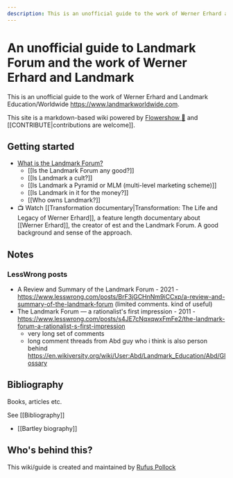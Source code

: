```yaml
---
description: This is an unofficial guide to the work of Werner Erhard and Landmark Education/Worldwide https://www.landmarkworldwide.com.
---
```


# An unofficial guide to Landmark Forum and the work of Werner Erhard and Landmark

This is an unofficial guide to the work of Werner Erhard and Landmark Education/Worldwide https://www.landmarkworldwide.com.

This site is a markdown-based wiki powered by [Flowershow 💐](https://flowershow.app/) and [[CONTRIBUTE|contributions are welcome]].

## Getting started

- [What is the Landmark Forum?](/Landmark%20Forum)
    - [[Is the Landmark Forum any good?]]
    - [[Is Landmark a cult?]]
    - [[Is Landmark a Pyramid or MLM (multi-level marketing scheme)]]
    - [[Is Landmark in it for the money?]]
    - [[Who owns Landmark?]]
- 📺 Watch [[Transformation documentary|Transformation: The Life and Legacy of Werner Erhard]], a feature length documentary about [[Werner Erhard]], the creator of est and the Landmark Forum. A good background and sense of the approach.

## Notes

### LessWrong posts

- A Review and Summary of the Landmark Forum - 2021 - https://www.lesswrong.com/posts/BrF3jGCHnNm9iCCxp/a-review-and-summary-of-the-landmark-forum (limited comments. kind of useful)
- The Landmark Forum — a rationalist's first impression - 2011 - https://www.lesswrong.com/posts/s4JE7cNqxqwxFmFe2/the-landmark-forum-a-rationalist-s-first-impression
  - very long set of comments
  - long comment threads from Abd guy who i think is also person behind https://en.wikiversity.org/wiki/User:Abd/Landmark_Education/Abd/Glossary

## Bibliography

Books, articles etc.

See [[Bibliography]]

- [[Bartley biography]]

## Who's behind this?

This wiki/guide is created and maintained by [Rufus Pollock](https://rufuspollock.com/)
